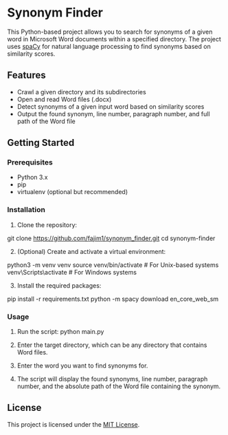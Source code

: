 # Synonym Finder

This Python-based project allows you to search for synonyms of a given word in Microsoft Word documents within a specified directory. The project uses [spaCy](https://spacy.io/) for natural language processing to find synonyms based on similarity scores.

## Features

- Crawl a given directory and its subdirectories
- Open and read Word files (.docx)
- Detect synonyms of a given input word based on similarity scores
- Output the found synonym, line number, paragraph number, and full path of the Word file

## Getting Started

### Prerequisites

- Python 3.x
- pip
- virtualenv (optional but recommended)

### Installation

1. Clone the repository:

git clone https://github.com/fajim1/synonym_finder.git
cd synonym-finder


2. (Optional) Create and activate a virtual environment:

python3 -m venv venv
source venv/bin/activate # For Unix-based systems
venv\Scripts\activate # For Windows systems


3. Install the required packages:

pip install -r requirements.txt
python -m spacy download en_core_web_sm


### Usage

1. Run the script:
python main.py


2. Enter the target directory, which can be any directory that contains Word files.
3. Enter the word you want to find synonyms for.
4. The script will display the found synonyms, line number, paragraph number, and the absolute path of the Word file containing the synonym.

## License

This project is licensed under the [MIT License](LICENSE).


